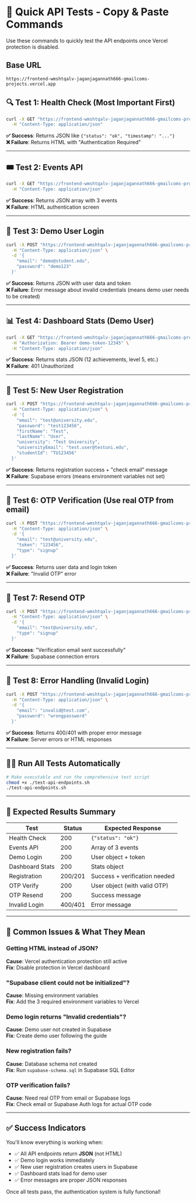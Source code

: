 # 🚀 Quick API Tests - Copy & Paste Commands

Use these commands to quickly test the API endpoints once Vercel protection is disabled.

## Base URL
```
https://frontend-wmshtqalv-jaganjagannath666-gmailcoms-projects.vercel.app
```

## 🔍 **Test 1: Health Check** (Most Important First)
```bash
curl -X GET "https://frontend-wmshtqalv-jaganjagannath666-gmailcoms-projects.vercel.app/api/health" \
  -H "Content-Type: application/json"
```
**✅ Success**: Returns JSON like `{"status": "ok", "timestamp": "..."}`  
**❌ Failure**: Returns HTML with "Authentication Required"

---

## 🎟️ **Test 2: Events API**
```bash
curl -X GET "https://frontend-wmshtqalv-jaganjagannath666-gmailcoms-projects.vercel.app/api/events" \
  -H "Content-Type: application/json"
```
**✅ Success**: Returns JSON array with 3 events  
**❌ Failure**: HTML authentication screen

---

## 👤 **Test 3: Demo User Login**
```bash
curl -X POST "https://frontend-wmshtqalv-jaganjagannath666-gmailcoms-projects.vercel.app/api/auth/login" \
  -H "Content-Type: application/json" \
  -d '{
    "email": "demo@student.edu",
    "password": "demo123"
  }'
```
**✅ Success**: Returns JSON with user data and token  
**❌ Failure**: Error message about invalid credentials (means demo user needs to be created)

---

## 📊 **Test 4: Dashboard Stats (Demo User)**
```bash
curl -X GET "https://frontend-wmshtqalv-jaganjagannath666-gmailcoms-projects.vercel.app/api/users/dashboard-stats" \
  -H "Authorization: Bearer demo-token-12345" \
  -H "Content-Type: application/json"
```
**✅ Success**: Returns stats JSON (12 achievements, level 5, etc.)  
**❌ Failure**: 401 Unauthorized

---

## 📝 **Test 5: New User Registration**
```bash
curl -X POST "https://frontend-wmshtqalv-jaganjagannath666-gmailcoms-projects.vercel.app/api/auth/register" \
  -H "Content-Type: application/json" \
  -d '{
    "email": "test@university.edu",
    "password": "test123456",
    "firstName": "Test",
    "lastName": "User",
    "university": "Test University",
    "universityEmail": "test.user@testuni.edu",
    "studentId": "TU123456"
  }'
```
**✅ Success**: Returns registration success + "check email" message  
**❌ Failure**: Supabase errors (means environment variables not set)

---

## 📧 **Test 6: OTP Verification** (Use real OTP from email)
```bash
curl -X POST "https://frontend-wmshtqalv-jaganjagannath666-gmailcoms-projects.vercel.app/api/auth/verify-otp" \
  -H "Content-Type: application/json" \
  -d '{
    "email": "test@university.edu",
    "token": "123456",
    "type": "signup"
  }'
```
**✅ Success**: Returns user data and login token  
**❌ Failure**: "Invalid OTP" error

---

## 📧 **Test 7: Resend OTP**
```bash
curl -X POST "https://frontend-wmshtqalv-jaganjagannath666-gmailcoms-projects.vercel.app/api/auth/resend-otp" \
  -H "Content-Type: application/json" \
  -d '{
    "email": "test@university.edu",
    "type": "signup"
  }'
```
**✅ Success**: "Verification email sent successfully"  
**❌ Failure**: Supabase connection errors

---

## 🚫 **Test 8: Error Handling** (Invalid Login)
```bash
curl -X POST "https://frontend-wmshtqalv-jaganjagannath666-gmailcoms-projects.vercel.app/api/auth/login" \
  -H "Content-Type: application/json" \
  -d '{
    "email": "invalid@test.com",
    "password": "wrongpassword"
  }'
```
**✅ Success**: Returns 400/401 with proper error message  
**❌ Failure**: Server errors or HTML responses

---

## 🏃‍♂️ **Run All Tests Automatically**
```bash
# Make executable and run the comprehensive test script
chmod +x ./test-api-endpoints.sh
./test-api-endpoints.sh
```

---

## 🎯 **Expected Results Summary**

| Test | Status | Expected Response |
|------|--------|-------------------|
| Health Check | 200 | `{"status": "ok"}` |
| Events API | 200 | Array of 3 events |
| Demo Login | 200 | User object + token |
| Dashboard Stats | 200 | Stats object |
| Registration | 200/201 | Success + verification needed |
| OTP Verify | 200 | User object (with valid OTP) |
| OTP Resend | 200 | Success message |
| Invalid Login | 400/401 | Error message |

---

## 🚨 **Common Issues & What They Mean**

### Getting HTML instead of JSON?
**Cause**: Vercel authentication protection still active  
**Fix**: Disable protection in Vercel dashboard

### "Supabase client could not be initialized"?
**Cause**: Missing environment variables  
**Fix**: Add the 3 required environment variables to Vercel

### Demo login returns "Invalid credentials"?
**Cause**: Demo user not created in Supabase  
**Fix**: Create demo user following the guide

### New registration fails?
**Cause**: Database schema not created  
**Fix**: Run `supabase-schema.sql` in Supabase SQL Editor

### OTP verification fails?
**Cause**: Need real OTP from email or Supabase logs  
**Fix**: Check email or Supabase Auth logs for actual OTP code

---

## ✅ **Success Indicators**

You'll know everything is working when:
- ✅ All API endpoints return **JSON** (not HTML)
- ✅ Demo login works immediately  
- ✅ New user registration creates users in Supabase
- ✅ Dashboard stats load for demo user
- ✅ Error messages are proper JSON responses

Once all tests pass, the authentication system is fully functional!
